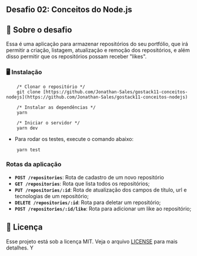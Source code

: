## Desafio 02: Conceitos do Node.js

## **🚀 Sobre o desafio**

Essa é uma aplicação para armazenar repositórios do seu portfólio, que irá permitir a criação, listagem, atualização e remoção dos repositórios, e além disso permitir que os repositórios possam receber "likes".

### **🖥 Instalação**

```
    /* Clonar o repositório */
    git clone [https://github.com/Jonathan-Sales/gostack11-conceitos-nodejs](https://github.com/Jonathan-Sales/gostack11-conceitos-nodejs)

    /* Instalar as dependências */
    yarn

    /* Iniciar o servidor */
    yarn dev
```

- Para rodar os testes, execute o comando abaixo:

```
    yarn test
```

### **Rotas da aplicação**

- **`POST /repositories`**: Rota de cadastro de um novo repositório
- **`GET /repositories`**: Rota que lista todos os repositórios;
- **`PUT /repositories/:id`**: Rota de atualização dos campos de título, url e tecnologias de um repositório;
- **`DELETE /repositories/:id`**: Rota para deletar um repositório;
- **`POST /repositories/:id/like`**: Rota para adicionar um like ao repositório;

## **📝 Licença**

Esse projeto está sob a licença MIT. Veja o arquivo [LICENSE](https://github.com/Rocketseat/bootcamp-gostack-desafios/blob/master/desafio-01/LICENSE.md) para mais detalhes.
Y
